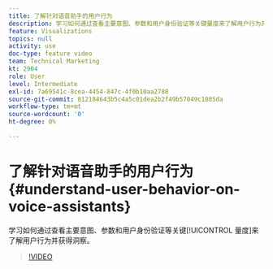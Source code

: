 ```yaml
---
title: 了解针对语音助手的用户行为
description: 学习如何通过查看主要意图、参数和用户身份验证等关键量度来了解用户行为并获得洞察。
feature: Visualizations
topics: null
activity: use
doc-type: feature video
team: Technical Marketing
kt: 2904
role: User
level: Intermediate
exl-id: 7a69541c-8cea-4454-847c-4f0b10aa2788
source-git-commit: 812184643b5c4a5c01dea2b2f49b57049c1805da
workflow-type: tm+mt
source-wordcount: '0'
ht-degree: 0%

---
```


# 了解针对语音助手的用户行为 {#understand-user-behavior-on-voice-assistants}

学习如何通过查看主要意图、参数和用户身份验证等关键[!UICONTROL 量度]来了解用户行为并获得洞察。

>[!VIDEO](https://video.tv.adobe.com/v/27227/?quality=12&learn=on)
